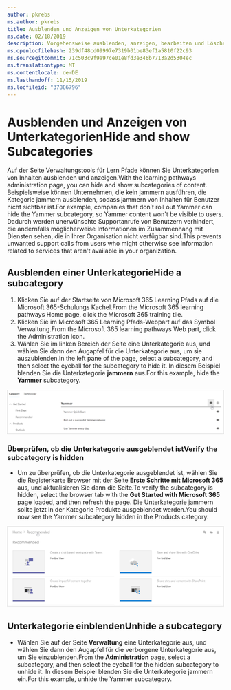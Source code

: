 ```yaml
---
author: pkrebs
ms.author: pkrebs
title: Ausblenden und Anzeigen von Unterkategorien
ms.date: 02/18/2019
description: Vorgehensweise ausblenden, anzeigen, bearbeiten und Löschen von Unterkategorien
ms.openlocfilehash: 239df48cd09997e7319b31be83ef1a5810f22c93
ms.sourcegitcommit: 71c503c9f9a97ce01e8fd3e346b7713a2d5304ec
ms.translationtype: MT
ms.contentlocale: de-DE
ms.lasthandoff: 11/15/2019
ms.locfileid: "37886796"
---
```

# <a name="hide-and-show-subcategories"></a><span data-ttu-id="39a9b-103">Ausblenden und Anzeigen von Unterkategorien</span><span class="sxs-lookup"><span data-stu-id="39a9b-103">Hide and show Subcategories</span></span>

<span data-ttu-id="39a9b-104">Auf der Seite Verwaltungstools für Lern Pfade können Sie Unterkategorien von Inhalten ausblenden und anzeigen.</span><span class="sxs-lookup"><span data-stu-id="39a9b-104">With the learning pathways administration page, you can hide and show subcategories of content.</span></span> <span data-ttu-id="39a9b-105">Beispielsweise können Unternehmen, die kein jammern ausführen, die Kategorie jammern ausblenden, sodass jammern von Inhalten für Benutzer nicht sichtbar ist.</span><span class="sxs-lookup"><span data-stu-id="39a9b-105">For example, companies that don’t roll out Yammer can hide the Yammer subcategory, so Yammer content won't be visible to users.</span></span> <span data-ttu-id="39a9b-106">Dadurch werden unerwünschte Supportanrufe von Benutzern verhindert, die andernfalls möglicherweise Informationen im Zusammenhang mit Diensten sehen, die in Ihrer Organisation nicht verfügbar sind.</span><span class="sxs-lookup"><span data-stu-id="39a9b-106">This prevents unwanted support calls from users who might otherwise see information related to services that aren't available in your organization.</span></span>

## <a name="hide-a-subcategory"></a><span data-ttu-id="39a9b-107">Ausblenden einer Unterkategorie</span><span class="sxs-lookup"><span data-stu-id="39a9b-107">Hide a subcategory</span></span> 

1. <span data-ttu-id="39a9b-108">Klicken Sie auf der Startseite von Microsoft 365 Learning Pfads auf die Microsoft 365-Schulungs Kachel.</span><span class="sxs-lookup"><span data-stu-id="39a9b-108">From the Microsoft 365 learning pathways Home page, click the Microsoft 365 training tile.</span></span>
2. <span data-ttu-id="39a9b-109">Klicken Sie im Microsoft 365 Learning Pfads-Webpart auf das Symbol Verwaltung.</span><span class="sxs-lookup"><span data-stu-id="39a9b-109">From the Microsoft 365 learning pathways Web part, click the Administration icon.</span></span> 
3. <span data-ttu-id="39a9b-110">Wählen Sie im linken Bereich der Seite eine Unterkategorie aus, und wählen Sie dann den Augapfel für die Unterkategorie aus, um sie auszublenden.</span><span class="sxs-lookup"><span data-stu-id="39a9b-110">In the left pane of the page, select a subcategory, and then select the eyeball for the subcategory to hide it.</span></span> <span data-ttu-id="39a9b-111">In diesem Beispiel blenden Sie die Unterkategorie **jammern** aus.</span><span class="sxs-lookup"><span data-stu-id="39a9b-111">For this example, hide the **Yammer** subcategory.</span></span>  

![CG-hidesubcat. png](media/cg-hidesubcat.png)

### <a name="verify-the-subcategory-is-hidden"></a><span data-ttu-id="39a9b-113">Überprüfen, ob die Unterkategorie ausgeblendet ist</span><span class="sxs-lookup"><span data-stu-id="39a9b-113">Verify the subcategory is hidden</span></span>
- <span data-ttu-id="39a9b-114">Um zu überprüfen, ob die Unterkategorie ausgeblendet ist, wählen Sie die Registerkarte Browser mit der Seite **Erste Schritte mit Microsoft 365** aus, und aktualisieren Sie dann die Seite.</span><span class="sxs-lookup"><span data-stu-id="39a9b-114">To verify the subcategory is hidden, select the browser tab with the **Get Started with Microsoft 365** page loaded, and then refresh the page.</span></span> <span data-ttu-id="39a9b-115">Die Unterkategorie jammern sollte jetzt in der Kategorie Produkte ausgeblendet werden.</span><span class="sxs-lookup"><span data-stu-id="39a9b-115">You should now see the Yammer subcategory hidden in the Products category.</span></span> 

![CG-hidesubcatrefresh. png](media/cg-hidesubcatrefresh.png)

## <a name="unhide-a-subcategory"></a><span data-ttu-id="39a9b-117">Unterkategorie einblenden</span><span class="sxs-lookup"><span data-stu-id="39a9b-117">Unhide a subcategory</span></span> 

- <span data-ttu-id="39a9b-118">Wählen Sie auf der Seite **Verwaltung** eine Unterkategorie aus, und wählen Sie dann den Augapfel für die verborgene Unterkategorie aus, um Sie einzublenden.</span><span class="sxs-lookup"><span data-stu-id="39a9b-118">From the **Administration** page, select a subcategory, and then select the eyeball for the hidden subcategory to unhide it.</span></span> <span data-ttu-id="39a9b-119">In diesem Beispiel blenden Sie die Unterkategorie jammern ein.</span><span class="sxs-lookup"><span data-stu-id="39a9b-119">For this example, unhide the Yammer subcategory.</span></span>